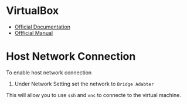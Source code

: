 # VirtualBox

* [Official Documentation](https://download.virtualbox.org/virtualbox/6.1.2/UserManual.pdf)
* [Offficial Manual](https://www.virtualbox.org/manual/)

# Host Network Connection

To enable host network connection
1. Under Network Setting set the network to `Bridge Adabter`

This will allow you to use `ssh` and `vnc` to connecte to the virtual machine. 
